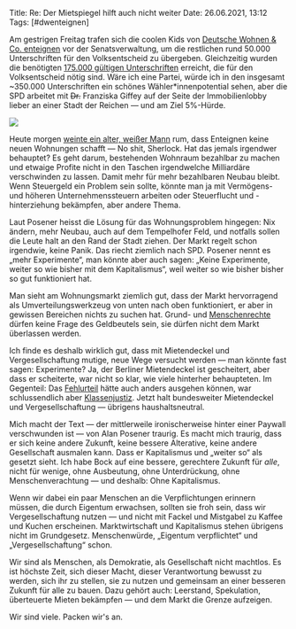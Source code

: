Title: Re: Der Mietspiegel hilft auch nicht weiter
Date: 26.06.2021, 13:12
Tags: [#dwenteignen]

Am gestrigen Freitag trafen sich die coolen Kids von [Deutsche Wohnen & Co. enteignen][dw-enteignen] vor der Senatsverwaltung, um die restlichen rund 50.000 Unterschriften für den Volksentscheid zu übergeben. Gleichzeitig wurden die benötigten [175.000 gültigen Unterschriften][pm-berlin-dw-enteignen] erreicht, die für den Volksentscheid nötig sind. Wäre ich eine Partei, würde ich in den insgesamt ~350.000 Unterschriften ein schönes Wähler*innenpotential sehen, aber die SPD arbeitet mit <del>Dr.</del> Franziska Giffey auf der Seite der Immobilienlobby lieber an einer Stadt der Reichen — und am Ziel 5%-Hürde. 

![](IMG_1873.jpeg)

Heute morgen [weinte ein alter, weißer Mann][alan-mimimi] rum, dass Enteignen keine neuen Wohnungen schafft — No shit, Sherlock. Hat das jemals irgendwer behauptet? Es geht darum, bestehenden Wohnraum bezahlbar zu machen und etwaige Profite nicht in den Taschen irgendwelche Milliardäre verschwinden zu lassen. Damit mehr für mehr bezahlbaren Neubau bleibt. Wenn Steuergeld ein Problem sein sollte, könnte man ja mit Vermögens- und höheren Unternehmenssteuern arbeiten oder Steuerflucht und -hinterziehung bekämpfen, aber andere Thema.

Laut Posener heisst die Lösung für das Wohnungsproblem hingegen: Nix ändern, mehr Neubau, auch auf dem Tempelhofer Feld, und notfalls sollen die Leute halt an den Rand der Stadt ziehen. Der Markt regelt schon irgendwie, keine Panik. Das riecht ziemlich nach SPD. Posener nennt es „mehr Experimente“, man könnte aber auch sagen: „Keine Experimente, weiter so wie bisher mit dem Kapitalismus“, weil weiter so wie bisher bisher so gut funktioniert hat.

Man sieht am Wohnungsmarkt ziemlich gut, dass der Markt hervorragend als Umverteilungswerkzeug von unten nach oben funktioniert, er aber in gewissen Bereichen nichts zu suchen hat. Grund- und [Menschenrechte][wiki-wohnen] dürfen keine Frage des Geldbeutels sein, sie dürfen nicht dem Markt überlassen werden.

Ich finde es deshalb wirklich gut, dass mit Mietendeckel und Vergesellschaftung mutige, neue Wege versucht werden — man könnte fast sagen: Experimente? Ja, der Berliner Mietendeckel ist gescheitert, aber dass er scheiterte, war nicht so klar, wie viele hinterher behaupteten. Im Gegenteil: Das [Fehlurteil][verfassungsblog-mietendeckel] hätte auch anders ausgehen können, war schlussendlich aber [Klassenjustiz][po-klassenjustiz]. Jetzt halt bundesweiter Mietendeckel und Vergesellschaftung — übrigens haushaltsneutral.

Mich macht der Text — der mittlerweile ironischerweise hinter einer Paywall verschwunden ist — von Alan Posener traurig. Es macht mich traurig, dass er sich keine andere Zukunft, keine bessere Alterative, keine andere Gesellschaft ausmalen kann. Dass er Kapitalismus und „weiter so“ als gesetzt sieht. Ich habe Bock auf eine bessere, gerechtere Zukunft für _alle_, nicht für wenige, ohne Ausbeutung, ohne Unterdrückung, ohne Menschenverachtung — und deshalb: Ohne Kapitalismus.

Wenn wir dabei ein paar Menschen an die Verpflichtungen erinnern müssen, die durch Eigentum erwachsen, sollten sie froh sein, dass wir Vergesellschaftung nutzen — und nicht mit Fackel und Mistgabel zu Kaffee und Kuchen erscheinen. Marktwirtschaft und Kapitalismus stehen übrigens nicht im Grundgesetz. Menschenwürde, „Eigentum verpflichtet“ und „Vergesellschaftung“ schon.

Wir sind als Menschen, als Demokratie, als Gesellschaft nicht machtlos. Es ist höchste Zeit, sich dieser Macht, dieser Verantwortung bewusst zu werden, sich ihr zu stellen, sie zu nutzen und gemeinsam an einer besseren Zukunft für alle zu bauen. Dazu gehört auch: Leerstand, Spekulation, überteuerte Mieten bekämpfen — und dem Markt die Grenze aufzeigen.

Wir sind viele. Packen wir's an.

[dw-enteignen]: https://www.dwenteignen.de/
[pm-berlin-dw-enteignen]: https://www.berlin.de/wahlen/pressemitteilungen/2021/pressemitteilung.1100172.php
[alan-mimimi]: https://www.zeit.de/wirtschaft/2021-06/mieten-wohnraum-berlin-mietendeckel-volksentscheid-wohnung
[verfassungsblog-mietendeckel]: https://verfassungsblog.de/zur-nichtigkeit-des-berliner-mietendeckels/
[wiki-wohnen]: https://de.wikipedia.org/wiki/Recht_auf_Wohnen
[po-klassenjustiz]: https://perspektive-online.net/2021/04/urteil-zum-mietendeckel-das-nennt-man-klassenjustiz/